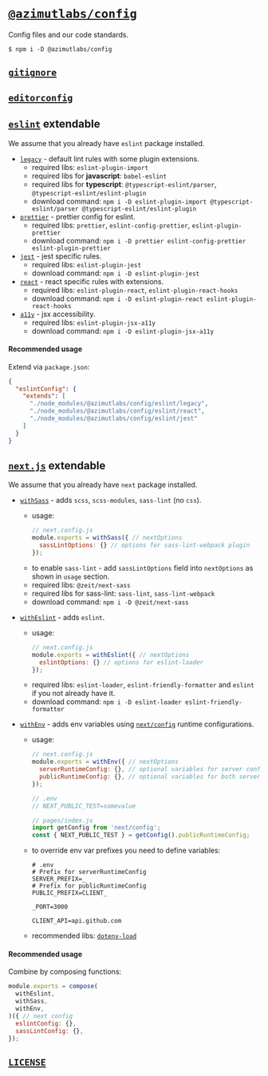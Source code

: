 # [`@azimutlabs/config`](https://www.npmjs.com/package/@azimutlabs/config)
Config files and our code standards.
```shell
$ npm i -D @azimutlabs/config
```

## [`gitignore`](.gitignore)

## [`editorconfig`](.editorconfig)

## [`eslint`](eslint) **extendable**

We assume that you already have `eslint` package installed.

+ [`legacy`](eslint/legacy.json) - default lint rules with some plugin extensions.
  - required libs: `eslint-plugin-import`
  - required libs for **javascript**: `babel-eslint`
  - required libs for **typescript**: `@typescript-eslint/parser`, `@typescript-eslint/eslint-plugin`
  - download command: `npm i -D eslint-plugin-import @typescript-eslint/parser @typescript-eslint/eslint-plugin`
+ [`prettier`](eslint/prettier.json) - prettier config for eslint.
  - required libs: `prettier`, `eslint-config-prettier`, `eslint-plugin-prettier`
  - download command: `npm i -D prettier eslint-config-prettier eslint-plugin-prettier`
+ [`jest`](eslint/jest.json) - jest specific rules.
  - required libs: `eslint-plugin-jest`
  - download command: `npm i -D eslint-plugin-jest`
+ [`react`](eslint/react.json) - react specific rules with extensions.
  - required libs: `eslint-plugin-react`, `eslint-plugin-react-hooks`
  - download command: `npm i -D eslint-plugin-react eslint-plugin-react-hooks`
+ [`a11y`](eslint/a11y.json) - jsx accessibility.
  - required libs: `eslint-plugin-jsx-a11y`
  - download command: `npm i -D eslint-plugin-jsx-a11y`

#### Recommended usage
Extend via `package.json`:
```json
{
  "eslintConfig": {
    "extends": [
      "./node_modules/@azimutlabs/config/eslint/legacy",
      "./node_modules/@azimutlabs/config/eslint/react",
      "./node_modules/@azimutlabs/config/eslint/jest"
    ]
  }
}
```

## [`next.js`](next) **extendable**

We assume that you already have `next` package installed.

+ [`withSass`](next/withSass.js) - adds `scss`, `scss-modules`, `sass-lint` (no `css`).
  - usage:
    ```javascript
    // next.config.js
    module.exports = withSass({ // nextOptions
      sassLintOptions: {} // options for sass-lint-webpack plugin
    });
    ```
  - to enable `sass-lint` - add `sassLintOptions` field into `nextOptions` as shown in `usage` section.
  - required libs: `@zeit/next-sass`
  - required libs for sass-lint: `sass-lint`, `sass-lint-webpack`
  - download command: `npm i -D @zeit/next-sass`

+ [`withEslint`](next/withEslint.js) - adds `eslint`.
  - usage:
    ```javascript
    // next.config.js
    module.exports = withEslint({ // nextOptions
      eslintOptions: {} // options for eslint-loader
    });
    ```
  - required libs: `eslint-loader`, `eslint-friendly-formatter` and `eslint` if you not already have it.
  - download command: `npm i -D eslint-loader eslint-friendly-formatter`

+ [`withEnv`](next/withEnv.js) - adds env variables using [`next/config`](https://nextjs.org/docs/api-reference/next.config.js/runtime-configuration) runtime configurations.
  - usage:
    ```javascript
    // next.config.js
    module.exports = withEnv({ // nextOptions
      serverRuntimeConfig: {}, // optional variables for server config.
      publicRuntimeConfig: {}, // optional variables for both server and public config.
    });

    // .env
    // NEXT_PUBLIC_TEST=somevalue

    // pages/index.js
    import getConfig from 'next/config';
    const { NEXT_PUBLIC_TEST } = getConfig().publicRuntimeConfig;
    ```
  - to override env var prefixes you need to define variables:
    ```dotenv
    # .env
    # Prefix for serverRuntimeConfig
    SERVER_PREFIX=_
    # Prefix for publicRuntimeConfig
    PUBLIC_PREFIX=CLIENT_

    _PORT=3000

    CLIENT_API=api.github.com
    ```
  - recommended libs: [`dotenv-load`](https://www.npmjs.com/package/dotenv-load)

#### Recommended usage
Combine by composing functions:
```javascript
module.exports = compose(
  withEslint,
  withSass,
  withEnv,
)({ // next config
  eslintConfig: {},
  sassLintConfig: {},
});
```

## [`LICENSE`](LICENSE)
